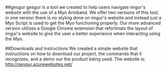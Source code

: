##gesgur
gesgur is a tool we created to help users navigate imgur's website with the use of a Myo Armband. We offer two versions of this tool, in one version there is no styling done on imgur's website and instead just a Myo Script is used to get the Myo functioning properly. Our more advanced version utilizes a Google Chrome extension that refortmats the layout of imgur's website to give the user a better experience when interacting using the Myo. 

##Downloads and Instructions 
We created a simple website that instructions on how to download our project, the commands that it recognizes, and a demo our the product being used. The website is: http://gesgur.azurewebsites.net/
